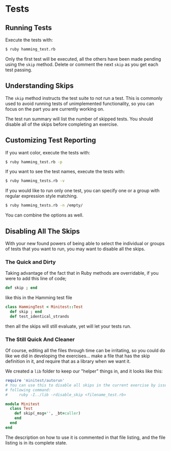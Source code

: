 # Tests

## Running Tests

Execute the tests with:

```bash
$ ruby hamming_test.rb
```

Only the first test will be executed, all the others have been made pending
using the `skip` method. Delete or comment the next `skip` as you get
each test passing.

## Understanding Skips

The `skip` method instructs the test suite to not run a test. This is commonly used to avoid running tests of unimplemented functionality, so you can focus on the part you are currently working on.

The test run summary will list the number of skipped tests. You should disable all of the skips before completing an exercise.

## Customizing Test Reporting

If you want color, execute the tests with:

```bash
$ ruby hamming_test.rb -p
```

If you want to see the test names, execute the tests with:

```bash
$ ruby hamming_tests.rb -v
```

If you would like to run only one test, you can specify one or a group
with regular expression style matching.

```bash
$ ruby hamming_tests.rb -n /empty/
```

You can combine the options as well.

## Disabling All The Skips

With your new found powers of being able to select the individual or
groups of tests that you want to run, you may want to disable all the
skips.

### The Quick and Dirty

Taking advantage of the fact that in Ruby methods are overridable, if
you were to add this line of code;

```ruby
def skip ; end
```

like this in the Hamming test file

```ruby
class HammingTest < Minitest::Test
  def skip ; end
  def test_identical_strands
```

then all the skips will still evaluate, yet will let your tests run.

### The Still Quick And Cleaner

Of course, editing all the files through time can be irritating, so you
could do like we did in developing the exercises... make a file that has
the skip definition in it, and require that as a library when we want
it.

We created a `lib` folder to keep our "helper" things in, and it looks
like this:

```ruby
require 'minitest/autorun'
# You can use this to disable all skips in the current exercise by issuing the
# following command:
#     ruby -I../lib -rdisable_skip <filename_test.rb>

module Minitest
  class Test
    def skip(_msg='', _bt=caller)
    end
  end
end
```

The description on how to use it is commented in that file listing, and
the file listing is in its complete state.


